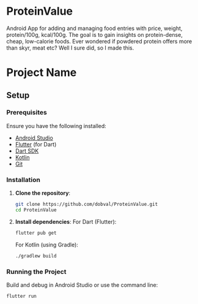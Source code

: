 # ProteinValue

Android App for adding and managing food entries with price, weight, protein/100g, kcal/100g. The goal is to gain insights on protein-dense, cheap, low-calorie foods.
Ever wondered if powdered protein offers more than skyr, meat etc? Well I sure did, so I made this.

# Project Name

## Setup

### Prerequisites

Ensure you have the following installed:
- [Android Studio](https://developer.android.com/studio)
- [Flutter](https://flutter.dev/docs/get-started/install) (for Dart)
- [Dart SDK](https://dart.dev/get-dart)
- [Kotlin](https://kotlinlang.org/docs/tutorials/getting-started.html)
- [Git](https://git-scm.com/book/en/v2/Getting-Started-Installing-Git)

### Installation

1. **Clone the repository**:
    ```bash
    git clone https://github.com/dobval/ProteinValue.git
    cd ProteinValue
    ```

2. **Install dependencies**:
    For Dart (Flutter):
    ```bash
    flutter pub get
    ```

    For Kotlin (using Gradle):
    ```bash
    ./gradlew build
    ```

### Running the Project

Build and debug in Android Studio or
use the command line:
```bash
flutter run
